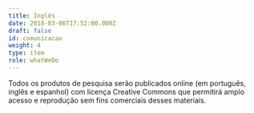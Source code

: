 ```yaml
---
title: Inglês
date: 2018-03-06T17:52:00.000Z
draft: false
id: comunicacao
weight: 4
type: item
role: whatWeDo
---
```


Todos os produtos de pesquisa serão publicados online (em português, inglês e espanhol) com licença Creative Commons que permitirá amplo acesso e reprodução sem fins comerciais desses materiais.
